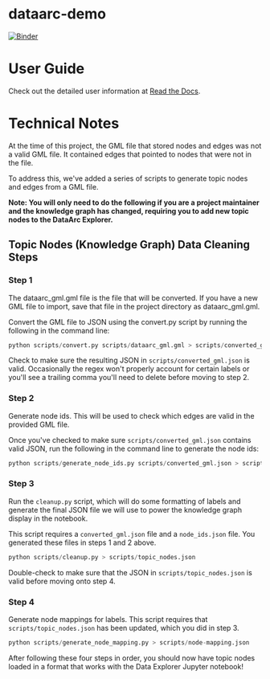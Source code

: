 # dataarc-demo

[![Binder](https://mybinder.org/badge_logo.svg)](https://mybinder.org/v2/gh/aelydens/dataarc-demo/master)

# User Guide

Check out the detailed user information at [Read the Docs](https://dataarc-demo.readthedocs.io/en/latest/).

# Technical Notes

At the time of this project, the GML file that stored nodes and edges was not a valid GML file. It contained edges that pointed to nodes that were not in the file.

To address this, we've added a series of scripts to generate topic nodes and edges from a GML file.

**Note: You will only need to do the following if you are a project maintainer and the knowledge graph has changed, requiring you to add new topic nodes to the DataArc Explorer.**

## Topic Nodes (Knowledge Graph) Data Cleaning Steps

### Step 1

The dataarc_gml.gml file is the file that will be converted. If you have a new GML file to import, save that file in the project directory as dataarc_gml.gml.

Convert the GML file to JSON using the convert.py script by running the following in the command line:

```python
python scripts/convert.py scripts/dataarc_gml.gml > scripts/converted_gml.json
```

Check to make sure the resulting JSON in `scripts/converted_gml.json` is valid. Occasionally the regex won't properly account for certain labels or you'll see a trailing comma you'll need to delete before moving to step 2.

### Step 2

Generate node ids. This will be used to check which edges are valid in the provided GML file.

Once you've checked to make sure `scripts/converted_gml.json` contains valid JSON, run the following in the command line to generate the node ids:

```python
python scripts/generate_node_ids.py scripts/converted_gml.json > scripts/node_ids.json
```

### Step 3

Run the `cleanup.py` script, which will do some formatting of labels and generate the final JSON file we will use to power the knowledge graph display in the notebook.

This script requires a `converted_gml.json` file and a `node_ids.json` file. You generated these files in steps 1 and 2 above.

```python
python scripts/cleanup.py > scripts/topic_nodes.json
```

Double-check to make sure that the JSON in `scripts/topic_nodes.json` is valid before moving onto step 4.

### Step 4

Generate node mappings for labels. This script requires that `scripts/topic_nodes.json` has been updated, which you did in step 3.

```python
python scripts/generate_node_mapping.py > scripts/node-mapping.json
```

After following these four steps in order, you should now have topic nodes loaded in a format that works with the Data Explorer Jupyter notebook!
